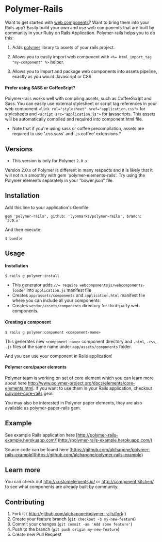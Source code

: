 # Polymer-Rails
Want to get started with  [web components](http://www.w3.org/wiki/WebComponents/)? Want to bring them into your Rails app? Easily build your own and use web components that are built by community in your Ruby on Rails Application. Polymer-rails helps you to do this:

1. Adds [polymer](http://polymer-project.org/) library to assets of your rails project.

2. Allows you to easily import web component with `<%= html_import_tag "my-component" %>` helper.

3. Allows you to import and package web components into assets pipeline, exactly as you would Javascript or CSS

#### Prefer using SASS or CoffeeSript?

Polymer-rails works well with compiling assets, such as CoffeeScript and Sass.
You can easily use external stylesheet or script tag references in your web component `<link rel="stylesheet" href="application.css">` for stylesheets and `<script src="application.js">` for javascripts.
This assets will be automatically compiled and required into component html file.
* Note that if you're using sass or coffee precompilation, assets are required to use '.css.sass' and '.js.coffee' extensions.*


## Versions

* This version is only for Polymer `2.0.x`

Version 2.0.x of Polymer is different in many respects and it is likely that it will not run smoothly with gem 'polymer-elements-rails'. Try using the Polymer elements separately in your "bower.json" file.

## Installation

Add this line to your application's Gemfile:

    gem 'polymer-rails', github: 'lyonmarks/polymer-rails', branch: '2.0.x'

And then execute:

    $ bundle

## Usage

#### Installation

    $ rails g polymer:install

- This generator adds `//= require webcomponentsjs/webcomponents-loader` into `application.js` manifest file  
- Creates `app/assets/components` and `application.html` manifest file where you can include all your components.
- Creates `vendor/assets/components` directory for third-party web components.

#### Creating a component

    $ rails g polymer:component <component-name>

This generates new `<component-name>` component directory and `.html`, `.css`, `.js` files of the same name under `app/assets/components` folder.

And you can use your component in Rails application!

#### Polymer core/paper elements

Polymer team is working on set of core element which you can learn more about here http://www.polymer-project.org/docs/elements/core-elements.html. If you want to use them in your Rails application, checkout [polymer-core-rails](https://github.com/alchapone/polymer-core-rails) gem.

You may also be interested in Polymer paper elements, they are also available as [polymer-paper-rails](https://github.com/alchapone/polymer-paper-rails) gem.

## Example

See example Rails application here [http://polymer-rails-example.herokuapp.com/](http://polymer-rails-example.herokuapp.com/)

Source code can be found here [https://github.com/alchapone/polymer-rails-example](https://github.com/alchapone/polymer-rails-example)

## Learn more

 You can check out http://customelements.io/ or http://component.kitchen/ to see what components are already built by community.

## Contributing

1. Fork it ( http://github.com/alchapone/polymer-rails/fork )
2. Create your feature branch (`git checkout -b my-new-feature`)
3. Commit your changes (`git commit -am 'Add some feature'`)
4. Push to the branch (`git push origin my-new-feature`)
5. Create new Pull Request
